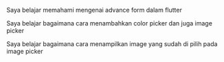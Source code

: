 Saya belajar memahami mengenai advance form dalam flutter

Saya belajar bagaimana cara menambahkan color picker dan juga image picker

Saya belajar bagaimana cara menampilkan image yang sudah di pilih pada image picker
